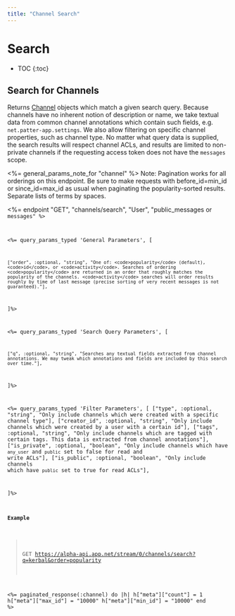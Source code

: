 ```yaml
---
title: "Channel Search"
---
```


# Search

* TOC
{:toc}

## Search for Channels

Returns [Channel](/reference/resources/channel/) objects which match a given search query. Because channels have no inherent notion of description or name, we take textual data from common channel annotations which contain such fields, e.g. <code>net.patter-app.settings</code>. We also allow filtering on specific channel properties, such as channel type. No matter what query data is supplied, the search results will respect channel ACLs, and results are limited to non-private channels if the requesting access token does not have the <code>messages</code> scope.

<%= general_params_note_for "channel" %> Note: Pagination works for all orderings on this endpoint. Be sure to make requests with before_id=min_id or since_id=max_id as usual when paginating the popularity-sorted results. Separate lists of terms by spaces.

<%= endpoint "GET", "channels/search", "User", "public_messages</code> or <code>messages" %>

<%= query_params_typed 'General Parameters', [

    ["order", :optional, "string", "One of: <code>popularity</code> (default), <code>id</code>, or <code>activity</code>. Searches of ordering <code>popularity</code> are returned in an order that roughly matches the popularity of the channels. <code>activity</code> searches will order results roughly by time of last message (precise sorting of very recent messages is not guaranteed)."],

]%>

<%= query_params_typed 'Search Query Parameters', [

    ["q", :optional, "string", "Searches any textual fields extracted from channel annotations. We may tweak which annotations and fields are included by this search over time."],

]%>


<%= query_params_typed 'Filter Parameters', [
    ["type", :optional, "string", "Only include channels which were created with a specific channel type"],
    ["creator_id", :optional, "string", "Only include channels which were created by a user with a certain id"],
    ["tags", :optional, "string", "Only include channels which are tagged with certain tags. This data is extracted from channel annotations"],
    ["is_private", :optional, "boolean", "Only include channels which have <code>any_user</code> and <code>public</code> set to false for read and write ACLs"],
    ["is_public", :optional, "boolean", "Only include channels which have <code>public</code> set to true for read ACLs"],

]%>

#### Example

> GET https://alpha-api.app.net/stream/0/channels/search?q=kerbal&order=popularity

<%= paginated_response(:channel) do |h|
    h["meta"]["count"] = 1
    h["meta"]["max_id"] = "10000"
    h["meta"]["min_id"] = "10000"
end %>
